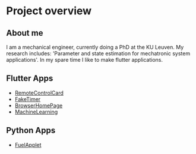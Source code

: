 # Project overview

## About me
I am a mechanical engineer, currently doing a PhD at the KU Leuven. My research includes: 'Parameter and state estimation for mechatronic system applications'.
In my spare time I like to make flutter applications.

## Flutter Apps
- [RemoteControlCard](smeetsv10.github.io/RemoteControlCard/)
- [FakeTimer](smeetsv10.github.io/FakeTimerWebApp/)
- [BrowserHomePage](github.com/Smeetsv10/BrowserHomepage)
- [MachineLearning](smeetsv10.github.io/FlutterML/)

## Python Apps
- [FuelApplet]([https://](https://external.ink?to=)github.com/Smeetsv10/FuelApplet)


